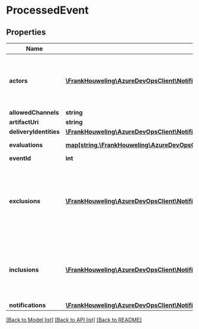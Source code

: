 # ProcessedEvent

## Properties
Name | Type | Description | Notes
------------ | ------------- | ------------- | -------------
**actors** | [**\FrankHouweling\AzureDevOpsClient\Notification\Model\EventActor[]**](EventActor.md) | All of the users that were associated with this event and their role. | [optional] 
**allowedChannels** | **string** |  | [optional] 
**artifactUri** | **string** |  | [optional] 
**deliveryIdentities** | [**\FrankHouweling\AzureDevOpsClient\Notification\Model\ProcessingIdentities**](ProcessingIdentities.md) |  | [optional] 
**evaluations** | [**map[string,\FrankHouweling\AzureDevOpsClient\Notification\Model\SubscriptionEvaluation]**](SubscriptionEvaluation.md) | Evaluations for each user | [optional] 
**eventId** | **int** |  | [optional] 
**exclusions** | [**\FrankHouweling\AzureDevOpsClient\Notification\Model\EventActor[]**](EventActor.md) | Which members were excluded from evaluation (only applies to ActorMatcher subscriptions) | [optional] 
**inclusions** | [**\FrankHouweling\AzureDevOpsClient\Notification\Model\EventActor[]**](EventActor.md) | Which members were included for evaluation (only applies to ActorMatcher subscriptions) | [optional] 
**notifications** | [**\FrankHouweling\AzureDevOpsClient\Notification\Model\GeneratedNotification[]**](GeneratedNotification.md) |  | [optional] 

[[Back to Model list]](../README.md#documentation-for-models) [[Back to API list]](../README.md#documentation-for-api-endpoints) [[Back to README]](../README.md)


